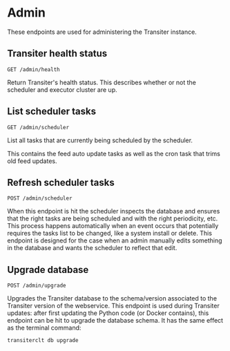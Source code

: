 # Admin


These endpoints are used for administering the Transiter instance.

## Transiter health status

`GET /admin/health`


Return Transiter's health status.
This describes whether or not the scheduler and executor cluster are up.

## List scheduler tasks

`GET /admin/scheduler`


List all tasks that are currently being scheduled by the scheduler.

This contains the feed auto update tasks as well as the cron task that trims old feed updates.

## Refresh scheduler tasks

`POST /admin/scheduler`


When this endpoint is hit the scheduler inspects the database and ensures that the right tasks are being scheduled
and with the right periodicity, etc.
This process happens automatically when an event occurs that
potentially requires the tasks list to be changed, like a system install or delete.
This endpoint is designed for the case when an admin manually edits something in the database and
wants the scheduler to reflect that edit.

## Upgrade database

`POST /admin/upgrade`


Upgrades the Transiter database to the schema/version associated to
the Transiter version of the webservice.
This endpoint is used during Transiter updates: after first updating
the Python code (or Docker contains), this endpoint can be hit to
upgrade the database schema.
It has the same effect as the terminal command:

    transiterclt db upgrade
